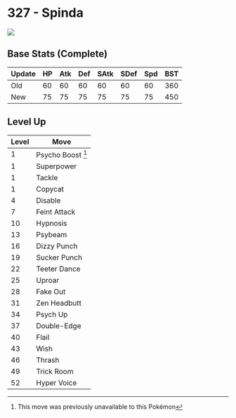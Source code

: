 # 327 - Spinda
![][327]

## Base Stats (Complete)

Update | HP | Atk | Def | SAtk | SDef | Spd | BST
---    | ---| --- | --- | ---  | ---  | --- | ---
Old    | 60 |  60 |  60 |  60  |  60  |  60  |  360
New    | 75 |  75 |  75 |  75  |  75  |  75  |  450

## Level Up

Level | Move
---   | ---
  1   | Psycho Boost [^1]
  1   | Superpower
  1   | Tackle
  1   | Copycat
  4   | Disable
  7   | Feint Attack
 10   | Hypnosis
 13   | Psybeam
 16   | Dizzy Punch
 19   | Sucker Punch
 22   | Teeter Dance
 25   | Uproar
 28   | Fake Out
 31   | Zen Headbutt
 34   | Psych Up
 37   | Double-Edge
 40   | Flail
 43   | Wish
 46   | Thrash
 49   | Trick Room
 52   | Hyper Voice




[^1]: This move was previously unavailable to this Pokémon

[327]: ../img/pokemon/327.png
